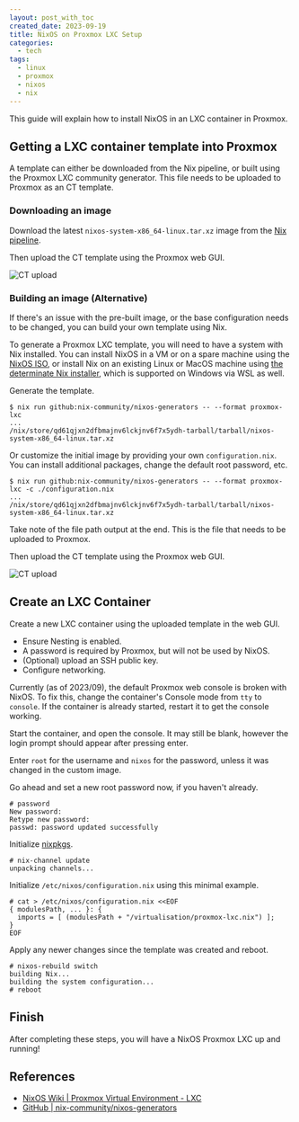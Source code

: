 ```yaml
---
layout: post_with_toc
created_date: 2023-09-19
title: NixOS on Proxmox LXC Setup 
categories:
  - tech
tags:
  - linux
  - proxmox
  - nixos
  - nix
---
```


This guide will explain how to install NixOS in an LXC container in Proxmox.

## Getting a LXC container template into Proxmox

A template can either be downloaded from the Nix pipeline, or built using the Proxmox LXC community generator.
This file needs to be uploaded to Proxmox as an CT template.

### Downloading an image

Download the latest `nixos-system-x86_64-linux.tar.xz` image from the [Nix pipeline](https://hydra.nixos.org/job/nixos/trunk-combined/nixos.containerTarball.x86_64-linux).

Then upload the CT template using the Proxmox web GUI.

![CT upload](/assets/proxmox-nixos-uploaded-ct-template.png)

### Building an image (Alternative)

If there's an issue with the pre-built image, or the base configuration needs to be changed, you can build your own template using Nix.

To generate a Proxmox LXC template, you will need to have a system with Nix installed.
You can install NixOS in a VM or on a spare machine using the [NixOS ISO](https://nixos.org/download#nixos-iso), 
or install Nix on an existing Linux or MacOS machine using [the determinate Nix installer](https://github.com/DeterminateSystems/nix-installer), 
which is supported on Windows via WSL as well.

Generate the template.

```
$ nix run github:nix-community/nixos-generators -- --format proxmox-lxc
...
/nix/store/qd61qjxn2dfbmajnv6lckjnv6f7x5ydh-tarball/tarball/nixos-system-x86_64-linux.tar.xz
```

Or customize the initial image by providing your own `configuration.nix`.
You can install additional packages, change the default root password, etc.

```
$ nix run github:nix-community/nixos-generators -- --format proxmox-lxc -c ./configuration.nix
...
/nix/store/qd61qjxn2dfbmajnv6lckjnv6f7x5ydh-tarball/tarball/nixos-system-x86_64-linux.tar.xz
```

Take note of the file path output at the end.
This is the file that needs to be uploaded to Proxmox.

Then upload the CT template using the Proxmox web GUI.

![CT upload](/assets/proxmox-nixos-uploaded-ct-template.png)

## Create an LXC Container

Create a new LXC container using the uploaded template in the web GUI.

- Ensure Nesting is enabled.
- A password is required by Proxmox, but will not be used by NixOS.
- (Optional) upload an SSH public key.
- Configure networking.

Currently (as of 2023/09), the default Proxmox web console is broken with NixOS.
To fix this, change the container's Console mode from `tty` to `console`.
If the container is already started, restart it to get the console working.

Start the container, and open the console.
It may still be blank, however the login prompt should appear after pressing enter.

Enter `root` for the username and `nixos` for the password, unless it was changed in the custom image.

Go ahead and set a new root password now, if you haven't already.
```
# password
New password: 
Retype new password: 
passwd: password updated successfully
```

Initialize [nixpkgs](https://github.com/NixOS/nixpkgs).
```
# nix-channel update
unpacking channels...
```

Initialize `/etc/nixos/configuration.nix` using this minimal example.
```
# cat > /etc/nixos/configuration.nix <<EOF
{ modulesPath, ... }: {  
  imports = [ (modulesPath + "/virtualisation/proxmox-lxc.nix") ];  
}
EOF
```

Apply any newer changes since the template was created and reboot.
```
# nixos-rebuild switch
building Nix...
building the system configuration...
# reboot
```

## Finish

After completing these steps, you will have a NixOS Proxmox LXC up and running!

## References

- [NixOS Wiki \| Proxmox Virtual Environment - LXC](https://nixos.wiki/wiki/Proxmox_Virtual_Environment#LXC)
- [GitHub \| nix-community/nixos-generators](https://github.com/nix-community/nixos-generators)